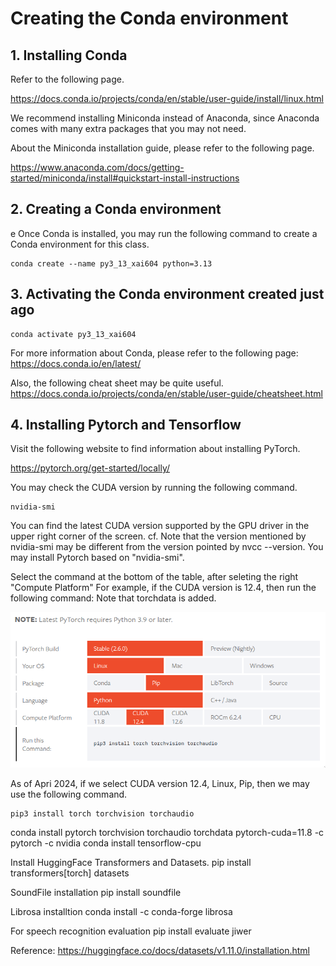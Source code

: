# Creating the Conda environment
## 1. Installing Conda
   
Refer to the following page.

https://docs.conda.io/projects/conda/en/stable/user-guide/install/linux.html

We recommend installing Miniconda instead of Anaconda, since Anaconda comes with many extra packages that you may not need.

About the Miniconda installation guide, please refer to the following page.

https://www.anaconda.com/docs/getting-started/miniconda/install#quickstart-install-instructions


## 2. Creating a Conda environment
e
Once Conda is installed, you may run the following command to create a Conda environment for this class.

```
conda create --name py3_13_xai604 python=3.13
```

## 3. Activating the Conda environment created just ago

```
conda activate py3_13_xai604
```

For more information about Conda, please refer to the following page:
https://docs.conda.io/en/latest/


Also, the following cheat sheet may be quite useful.
https://docs.conda.io/projects/conda/en/stable/user-guide/cheatsheet.html


## 4. Installing Pytorch and Tensorflow

Visit the following website to find information about installing PyTorch.

https://pytorch.org/get-started/locally/ 

You may check the CUDA version by running the following command.
```
nvidia-smi
```
You can find the latest CUDA version supported by the GPU driver in the upper right corner of the screen.
cf. Note that the version mentioned by nvidia-smi may be different from the version pointed by nvcc --version. You may install Pytorch based on "nvidia-smi".

Select the command at the bottom of the table, after seleting the right "Compute Platform" For example, if the CUDA version is 12.4, then run the following command: Note that torchdata is added.


<img src="./pytorch_install.png" title="Github_Logo"></img>

As of Apri 2024, if we select CUDA version 12.4, Linux, Pip, then we may use the following command. 
```
pip3 install torch torchvision torchaudio
```


conda install pytorch torchvision torchaudio torchdata pytorch-cuda=11.8 -c pytorch -c nvidia
conda install tensorflow-cpu

Install HuggingFace Transformers and Datasets.
pip install transformers[torch] datasets

SoundFile installation
pip install soundfile

Librosa installtion
conda install -c conda-forge librosa

For speech recognition evaluation
pip install evaluate jiwer

Reference: https://huggingface.co/docs/datasets/v1.11.0/installation.html
